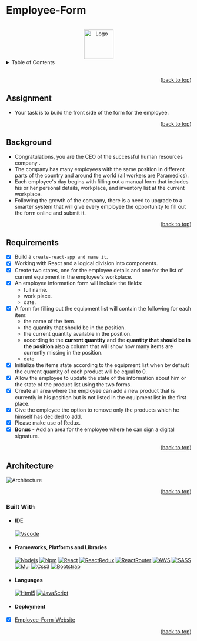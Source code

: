 # Employee-Form

<div id="top"></div>

<!-- PROJECT LOGO -->
</br>
<div style= "text-align:center;cursor: default;">
    <img target="blank" src="https://www.coachingpositiveperformance.com/wp-content/uploads/2015/11/rsz_contextualised-lists.png" alt="Logo" width="80" height="80">
</div>

<!-- TABLE OF CONTENTS -->
<details>
  <summary>Table of Contents</summary>
  <ol>
    <li>
      <ul>
    <li><a href="#assignment">Assignment</a></li>
    <li><a href="#background">Background</a></li>
    <li><a href="#requirements">Requirements</a></li>
    <li><a href="#architecture">Architecture</a></li>
        <li><a href="#built-with">Built With</a></li>
          <ul>
        <li><a href="#ide">IDE</a></li>
        <li><a href="#frameworks-platforms-and-libraries">Frameworks, Platforms and Libraries</a></li>
        <li><a href="#languages">Languages</a></li>
        <li><a href="#deployment">Deployment</a></li>
          </ul>        
      </ul>
    </li>
  </ol>
</details>
</br>

<p style= "text-align:right">(<a href="#top">back to top</a>)</p>

## Assignment

- Your task is to build the front side of the form for the employee.

<p style= "text-align:right">(<a href="#top">back to top</a>)</p>

## Background

- Congratulations, you are the CEO of the successful human resources company .
- The company has many employees with the same position in different parts of the country and around the world (all workers are Paramedics).
- Each employee's day begins with filling out a manual form that includes his or her personal details, workplace, and inventory list at the current workplace.
- Following the growth of the company, there is a need to upgrade to a smarter system that will give every employee the opportunity to fill out the form online and submit it.

<p style= "text-align:right">(<a href="#top">back to top</a>)</p>

## Requirements

- [x] Build a `create-react-app and name it`.
- [x] Working with React and a logical division into components.
- [x] Create two states, one for the employee details and one for the list of current equipment in the employee's workplace.
- [x] An employee information form will include the fields:
  - full name.
  - work place.
  - date.
- [x] A form for filling out the equipment list will contain the following for each item:
  - the name of the item.
  - the quantity that should be in the position.
  - the current quantity available in the position.
  - according to the **current quantity** and the **quantity that should be in the position** also a column that will show how many items are currently missing in the position.
  - date
- [x] Initialize the items state according to the equipment list when by default the current quantity of each product will be equal to 0.
- [x] Allow the employee to update the state of the information about him or the state of the product list using the two forms.
- [x] Create an area where the employee can add a new product that is currently in his position but is not listed in the equipment list in the first place.
- [x] Give the employee the option to remove only the products which he himself has decided to add.
- [x] Please make use of Redux.
- [x] **Bonus** - Add an area for the employee where he can sign a digital signature.

<p style= "text-align:right">(<a href="#top">back to top</a>)</p>

## Architecture

![Architecture](./form/public/assets/EmpoyeeFormArchitecture.png)

<p style= "text-align:right">(<a href="#top">back to top</a>)</p>

### Built With

- #### IDE

  [![Vscode][vscode-shield]][vscode-url]

- #### Frameworks, Platforms and Libraries

  [![Nodejs][nodejs-shield]][nodejs-url]
  [![Npm][npm-shield]][npm-url]
  [![React][react-shield]][react-url]
  [![ReactRedux][react-redux-shield]][react-redux-url]
  [![ReactRouter][react-router-shield]][react-router-url]
  [![AWS][aws-shield]][aws-url]
  [![SASS][sass-shield]][sass-url]
  [![Mui][mui-shield]][mui-url]
  [![Css3][css3-shield]][css3-url]
  [![Bootstrap][bootstrap-shield]][bootstrap-url]

- #### Languages

  [![Html5][html5-shield]][html5-url]
  [![JavaScript][javascript-shield]][javascript-url]

- #### Deployment
- [x] [Employee-Form-Website](http://employeform.s3-website.us-east-2.amazonaws.com/)

<p style= "text-align:right">(<a href="#top">back to top</a>)</p>

<!-- Badges -->

<!-- build with -->

<!-- IDE -->

[vscode-url]: https://code.visualstudio.com/
[vscode-shield]: https://img.shields.io/badge/Visual_Studio_Code-0078D4?style=for-the-badge&logo=visual%20studio%20code&logoColor=white

<!-- Frameworks -->
<!-- Nodejs -->

[nodejs-url]: https://nodejs.org/en/
[nodejs-shield]: https://img.shields.io/badge/Node.js-339933?style=for-the-badge&logo=nodedotjs&logoColor=whit

<!-- Npm -->

[npm-url]: https://www.npmjs.com/
[npm-shield]: https://img.shields.io/badge/npm-CB3837?style=for-the-badge&logo=npm&logoColor=white

<!-- Aws-->

[aws-shield]: https://img.shields.io/badge/AWS-%23FF9900.svg?style=for-the-badge&logo=amazon-aws&logoColor=white
[aws-url]: https://aws.amazon.com/

<!--React  -->

[react-shield]: https://img.shields.io/badge/React-20232A?style=for-the-badge&logo=react&logoColor=61DAFB
[react-url]: https://reactjs.org/

<!--React-redux  -->

[react-redux-shield]: https://img.shields.io/badge/redux-%23593d88.svg?style=for-the-badge&logo=redux&logoColor=white
[react-redux-url]: https://react-redux.js.org/

<!--React-router  -->

[react-router-shield]: https://img.shields.io/badge/React_Router-CA4245?style=for-the-badge&logo=react-router&logoColor=white
[react-router-url]: https://reactrouter.com/

<!-- Mui -->

[mui-shield]: https://img.shields.io/badge/MUI-%230081CB.svg?style=for-the-badge&logo=material-ui&logoColor=white
[mui-url]: https://mui.com/

<!-- Sass -->

[sass-shield]: https://img.shields.io/badge/SASS-hotpink.svg?style=for-the-badge&logo=SASS&logoColor=white
[sass-url]: https://sass-lang.com/

<!-- Css3 -->

[css3-shield]: https://img.shields.io/badge/css3-%231572B6.svg?style=for-the-badge&logo=css3&logoColor=white
[css3-url]: https://en.wikipedia.org/wiki/CSS

<!-- Bootstrap -->

[bootstrap-shield]: https://img.shields.io/badge/bootstrap-%23563D7C.svg?style=for-the-badge&logo=bootstrap&logoColor=white
[bootstrap-url]: https://getbootstrap.com/

<!-- Languages -->

<!-- Html5-->

[html5-url]: https://developer.mozilla.org/en-US/docs/Glossary/HTML5
[html5-shield]: https://img.shields.io/badge/HTML5-E34F26?style=for-the-badge&logo=html5&logoColor=white

<!-- JavaScript -->

[javascript-url]: https://developer.mozilla.org/en-US/docs/Web/JavaScript
[javascript-shield]: https://img.shields.io/badge/JavaScript-323330?style=for-the-badge&logo=javascript&logoColor=F7DF1E
